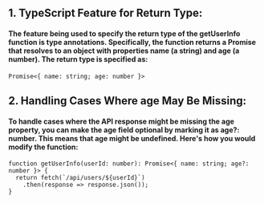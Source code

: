 ## 1. TypeScript Feature for Return Type:
####  The feature being used to specify the return type of the getUserInfo function is type annotations. Specifically, the function returns a Promise that resolves to an object with properties name (a string) and age (a number). The return type is specified as:
```
Promise<{ name: string; age: number }>
```

## 2. Handling Cases Where age May Be Missing:
#### To handle cases where the API response might be missing the age property, you can make the age field optional by marking it as age?: number. This means that age might be undefined. Here's how you would modify the function:

```
function getUserInfo(userId: number): Promise<{ name: string; age?: number }> {
  return fetch(`/api/users/${userId}`)
    .then(response => response.json());
}
```
